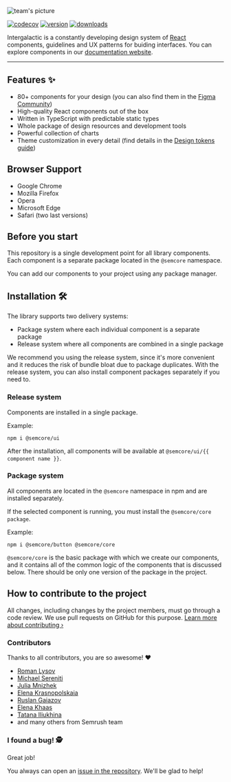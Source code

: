 <img src=".github/images/semrush-hero.png" alt="team's picture">

[![codecov](https://codecov.io/gh/semrush/intergalactic/branch/master/graph/badge.svg?token=OILALW3YQE)](https://codecov.io/gh/semrush/intergalactic)
[![version](https://img.shields.io/npm/v/@semcore/ui.svg)](https://www.npmjs.com/package/@semcore/ui)
[![downloads](https://img.shields.io/npm/dt/@semcore/ui.svg)](https://www.npmjs.com/package/@semcore/ui)

Intergalactic is a constantly developing design system of [React](https://reactjs.org/) components, guidelines and UX patterns for buiding interfaces. You can explore components in our [documentation website](https://i.semrush.com).

---

## Features ✨

- 80+ components for your design (you can also find them in the [Figma Community](https://www.figma.com/@semrush))
- High-quality React components out of the box
- Written in TypeScript with predictable static types
- Whole package of design resources and development tools
- Powerful collection of charts
- Theme customization in every detail (find details in the [Design tokens guide](https://developer.semrush.com/intergalactic/style/design-tokens/))

## Browser Support

- Google Chrome
- Mozilla Firefox
- Opera
- Microsoft Edge
- Safari (two last versions)

## Before you start

This repository is a single development point for all library components. Each component is a separate package located in the `@semcore` namespace.

You can add our components to your project using any package manager.

## Installation 🛠

The library supports two delivery systems:

- Package system where each individual component is a separate package
- Release system where all components are combined in a single package

We recommend you using the release system, since it's more convenient and it reduces the risk of bundle bloat due to package duplicates. With the release system, you can also install component packages separately if you need to.

### Release system

Components are installed in a single package.

Example:

```
npm i @semcore/ui
```

After the installation, all components will be available at `@semcore/ui/{{ component name }}`.

### Package system

All components are located in the `@semcore` namespace in npm and are installed separately.

If the selected component is running, you must install the `@semcore/core package`.

Example:

```
npm i @semcore/button @semcore/core
```

`@semcore/core` is the basic package with which we create our components, and it contains all of the common logic of the components that is discussed below. There should be only one version of the package in the project.

## How to contribute to the project

All changes, including changes by the project members, must go through a code review. We use pull requests on GitHub for this purpose. [Learn more about contributing ›](https://github.com/semrush/intergalactic/blob/master/CONTRIBUTING.md)

### Contributors

Thanks to all contributors, you are so awesome! ❤️

- [Roman Lysov](https://github.com/lsroman)
- [Michael Sereniti](https://github.com/msereniti)
- [Julia Mnizhek](https://github.com/j-mnizhek)
- [Elena Krasnopolskaia](https://github.com/ekrasnopolskaia)
- [Ruslan Gaiazov](https://github.com/freeyoungstrong)
- [Elena Khaas](https://github.com/elenakhaas)
- [Tatana Iliukhina](https://github.com/tatana-I)
- and many others from Semrush team

### I found a bug! 🕵️‍

Great job!

You always can open an [issue in the repository](https://github.com/semrush/intergalactic/issues/new?issue). We'll be glad to help!
